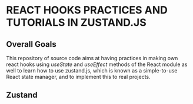 # REACT HOOKS PRACTICES AND TUTORIALS IN ZUSTAND.JS

## Overall Goals

This repository of source code aims at having practices in making own react hooks using _useState_ and _useEffect_ methods of the React module as well to learn how to use zustand.js, which is known as a simple-to-use React state manager, and to implement this to real projects.

## Zustand
